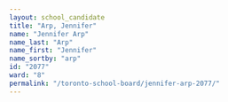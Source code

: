 ```yaml
---
layout: school_candidate
title: "Arp, Jennifer"
name: "Jennifer Arp"
name_last: "Arp"
name_first: "Jennifer"
name_sortby: "arp"
id: "2077"
ward: "8"
permalink: "/toronto-school-board/jennifer-arp-2077/"
---
```

